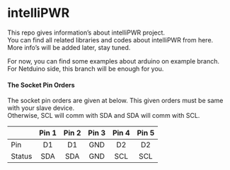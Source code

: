 # intelliPWR

This repo gives information’s about intelliPWR project.  
You can find all related libraries and codes about intelliPWR from here.  
More info’s will be added later, stay tuned.

For now, you can find some examples about arduino on example branch. For Netduino side, this branch will be enough for you.

#### The Socket Pin Orders

The socket pin orders are given at below. This given orders must be same with your slave device.  
Otherwise, SCL will comm with SDA and SDA will comm with SCL.

|                    | Pin 1              | Pin 2              | Pin 3              | Pin 4              | Pin 5              |
| ------------------ | :----------------: | :----------------: | :----------------: | :----------------: | :----------------: |
| Pin                | D1                 | D1                 | GND                | D2                 | D2                 |
| Status             | SDA                | SDA                | GND                | SCL                | SCL                |
